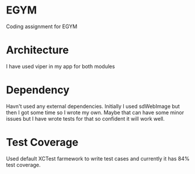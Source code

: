 # EGYM
Coding assignment for EGYM

# Architecture
I have used viper in my app for both modules

# Dependency
Havn't used any external dependencies. Initially I used sdWebImage but then I got some time so I wrote my own. Maybe that can have some minor issues but I have wrote tests for that so confident it will work well.

# Test Coverage
Used default XCTest farmework to write test cases and currently it has 84% test coverage.
